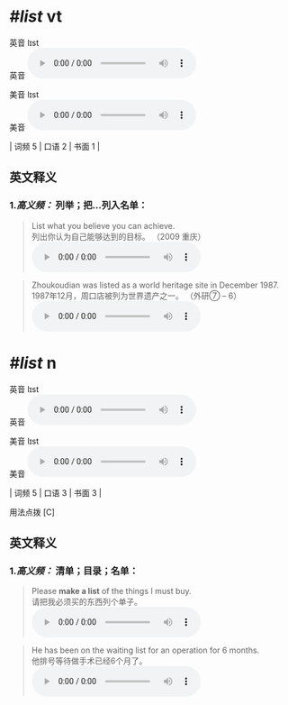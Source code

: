 # ***\#list*** vt
英音 lɪst  
英音
<audio src="./media/list-B.aac" controls="controls"></audio>

美音 lɪst  
美音
<audio src="./media/list.aac" controls="controls"></audio>



| 词频 5 | 口语 2 | 书面 1 |  

英文释义
---
### 1.*高义频：* **列举；把…列入名单：**  

 > List what you believe you can achieve.   
 > 列出你认为自己能够达到的目标。  （2009 重庆）  
<audio src="./media/list-3.aac" controls="controls"></audio>

 > Zhoukoudian was listed as a world heritage site in December 1987.   
 > 1987年12月，周口店被列为世界遗产之一。  （外研⑦ – 6）  
<audio src="./media/list-4.aac" controls="controls"></audio>


# ***\#list*** n
英音 lɪst  
英音
<audio src="./media/list-B.aac" controls="controls"></audio>

美音 lɪst  
美音
<audio src="./media/list.aac" controls="controls"></audio>



| 词频 5 | 口语 3 | 书面 3 |  

用法点拨  [C]

英文释义
---
### 1.*高义频：* **清单；目录；名单：**  

 > Please **make a list** of the things I must buy.   
 > 请把我必须买的东西列个单子。    
<audio src="./media/list-1.aac" controls="controls"></audio>

 > He has been on the waiting list for an operation for 6 months.   
 > 他排号等待做手术已经6个月了。    
<audio src="./media/list-2.aac" controls="controls"></audio>


